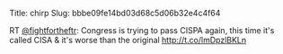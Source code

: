 Title: chirp
Slug: bbbe09fe14bd03d68c5d06b32e4c4f64

RT <a href="http://twitter.com/fightfortheftr">@fightfortheftr</a>: Congress is trying to pass CISPA again, this time it's called CISA &amp; it's worse than the original <a href="http://t.co/lmDpzlBKLn">http://t.co/lmDpzlBKLn</a>
